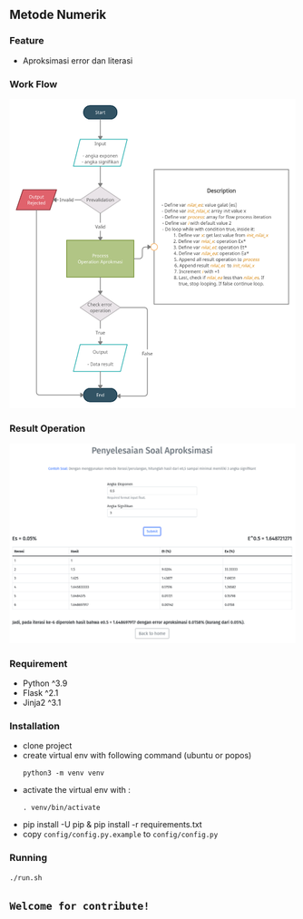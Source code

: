 ## Metode Numerik 

### Feature
- Aproksimasi error dan literasi

### Work Flow 
![Aprokmasi work flow](static/img/aprokmasi.png)

### Result Operation
![Result operation](static/img/result_aproksimasi.png)

### Requirement
- Python ^3.9
- Flask ^2.1
- Jinja2 ^3.1

### Installation 
- clone project
- create virtual env with following command (ubuntu or popos)
  ```
  python3 -m venv venv
  ```
- activate the virtual env with :
  ```
  . venv/bin/activate
  ```  
- pip install -U pip & pip install -r requirements.txt
- copy ``config/config.py.example`` to ``config/config.py``

### Running
```
./run.sh
```

## ``Welcome for contribute!``

